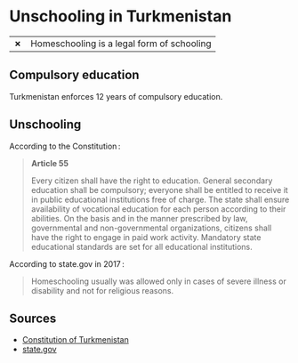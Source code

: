 # Unschooling in Turkmenistan

|       |                                            |
| ----- | ------------------------------------------ |
| **✗** | Homeschooling is a legal form of schooling |

## Compulsory education

Turkmenistan enforces 12 years of compulsory education.

## Unschooling

According to the Constitution :

> **Article 55**
>
> Every citizen shall have the right to education.
> General secondary education shall be compulsory; everyone shall be entitled to receive it in public educational institutions free of charge.
> The state shall ensure availability of vocational education for each person according to their abilities.
> On the basis and in the manner prescribed by law, governmental and non-governmental organizations, citizens shall have the right to engage in paid work activity.
> Mandatory state educational standards are set for all educational institutions.

According to state.gov in 2017 :

> Homeschooling usually was allowed only in cases of severe illness or disability and not for religious reasons.

## Sources

- [Constitution of Turkmenistan](https://constituteproject.org/constitution/Turkmenistan_2016.pdf?lang=en)
- [state.gov](https://2009-2017.state.gov/documents/organization/171762.pdf)
